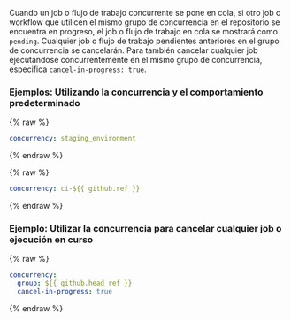 Cuando un job o flujo de trabajo concurrente se pone en cola, si otro job o workflow que utilicen el mismo grupo de concurrencia en el repositorio se encuentra en progreso, el job o flujo de trabajo en cola se mostrará como `pending`. Cualquier job o flujo de trabajo pendientes anteriores en el grupo de concurrencia se cancelarán. Para también cancelar cualquier job ejecutándose concurrentemente en el mismo grupo de concurrencia, especifica `cancel-in-progress: true`.

### Ejemplos: Utilizando la concurrencia y el comportamiento predeterminado

{% raw %}
```yaml
concurrency: staging_environment
```
{% endraw %}

{% raw %}
```yaml
concurrency: ci-${{ github.ref }}
```
{% endraw %}

### Ejemplo: Utilizar la concurrencia para cancelar cualquier job o ejecución en curso

{% raw %}
```yaml
concurrency: 
  group: ${{ github.head_ref }}
  cancel-in-progress: true
```
{% endraw %}
